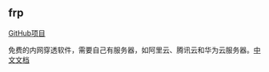 ## frp

[GitHub项目](https://github.com/fatedier/frp)

免费的内网穿透软件，需要自己有服务器，如阿里云、腾讯云和华为云服务器。[中文文档](https://gofrp.org/docs/)
